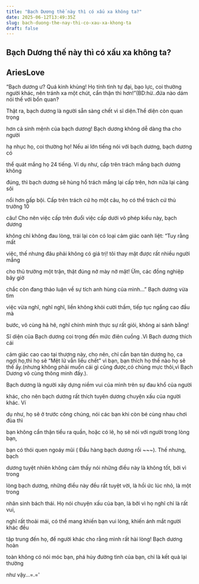 ```yaml
---
title: "Bạch Dương thế này thì có xấu xa không ta?"
date: 2025-06-12T13:49:35Z
slug: bach-duong-the-nay-thi-co-xau-xa-khong-ta
draft: false
---
```


## Bạch Dương thế này thì có xấu xa không ta?

## AriesLove

“Bạch dương ư? Quá kinh khủng! Họ tính tình tự đại, bạo lực, coi thường người 
khác, nên tránh xa một chút, cẩn thận thì hơn!”(BD:hừ..đứa nào dám nói thế với
bổn quan?
 
 
Thật ra, bạch dương là người sẵn sàng chết vì sĩ diện.Thể diện còn quan trọng 
 
hơn cả sinh mệnh của bạch dương! Bạch dương không dễ dàng tha cho người 
 
hạ nhục họ, coi thường họ! Nếu ai lớn tiếng nói với bạch dương, bạch dương có 
 
thể quát mắng họ 24 tiếng. Ví dụ như, cấp trên trách mắng bạch dương không 
 
đúng, thì bạch dương sẽ hùng hổ trách mắng lại cấp trên, hơn nữa lại càng sôi 
 
nổi hơn gấp bội. Cấp trên trách cứ họ một câu, họ có thể trách cứ thủ trưởng 10 
 
câu! Cho nên việc cấp trên đuổi việc cấp dưới vô phép kiểu này, bạch dương 
 
không chỉ không đau lòng, trái lại còn có loại cảm giác oanh liệt: “Tuy rằng mất 
 
việc, thế nhưng đâu phải không có giá trị! tôi thay mặt được rất nhiều người mắng 
 
cho thủ trưởng một trận, thật đúng nở mày nở mặt! Ừm, các đồng nghiệp bây giờ 
 
chắc còn đang thảo luận về sự tích anh hùng của mình…” Bạch dương vừa tìm 
 
việc vừa nghĩ, nghĩ nghĩ, liền không khỏi cười thầm, tiếp tục ngẩng cao đầu mà 
 
bước, vô cùng hả hê, nghĩ chính mình thực sự rất giỏi, không ai sánh bằng!
 
 
 
 
Sĩ diện của Bạch dương coi trọng đến mức điên cuồng .Vì Bạch dương thích cái 
 
 
 
 
 cảm giác cao cao tại thượng này, cho nên, chỉ cần bạn tán dương họ, ca ngợi họ,thì họ sẽ “Mệt lử vẫn liều chết” vì bạn, bạn thích họ thế nào họ sẽ thế ấy.(nhưng không phải muốn cái gì cũng được,có chùng mực thôi,vì Bạch Dương vô cùng thông minh đấy.).
 
 
Bạch dương là người xây dựng niềm vui của mình trên sự đau khổ của người 
 
khác, cho nên bạch dương rất thích tuyên dương chuyện xấu của người khác. Ví 
 
dụ như, họ sẽ ở trước công chúng, nói các bạn khi còn bé cùng nhau chơi đùa thì 
 
bạn không cẩn thận tiểu ra quần, hoặc có lẽ, họ sẽ nói với người trong lòng bạn, 
 
bạn có thói quen ngoáy mũi ( Đầu hàng bạch dương rồi ~~~). Thế nhưng, bạch 
 
dương tuyệt nhiên không cảm thấy nói những điều này là không tốt, bởi vì trong 
 
lòng bạch dương, những điều này đều rất tuyệt vời, là hồi ức lúc nhỏ, là một trong 
 
nhân sinh bách thái. Họ nói chuyện xấu của bạn, là bởi vì họ nghĩ chỉ là rất vui, 
 
nghĩ rất thoải mái, có thể mang khiến bạn vui lòng, khiến ánh mắt người khác đều 
 
tập trung đến họ, để người khác cho rằng mình rất hài lòng! Bạch dương hoàn 
 
toàn không có nói móc bạn, phá hủy đường tình của bạn, chỉ là kết quả lại thường 
 
như vậy…=.='